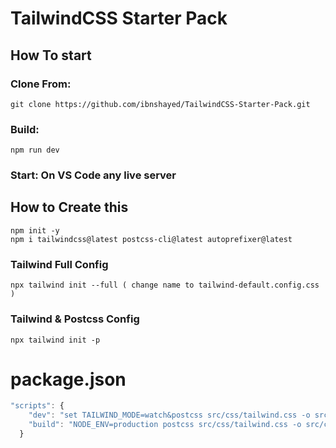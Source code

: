 # TailwindCSS Starter Pack

## **How To start**

### **Clone From:**

```
git clone https://github.com/ibnshayed/TailwindCSS-Starter-Pack.git 
```

### **Build:**

```
npm run dev
```

### **Start: On VS Code any live server**

## **How to Create this**

```
npm init -y
npm i tailwindcss@latest postcss-cli@latest autoprefixer@latest
```

### Tailwind Full Config

```
npx tailwind init --full ( change name to tailwind-default.config.css )
```

### Tailwind & Postcss Config

```
npx tailwind init -p
```

# package.json

```javascript
"scripts": {
    "dev": "set TAILWIND_MODE=watch&postcss src/css/tailwind.css -o src/css/styles.css -w --verbose",
    "build": "NODE_ENV=production postcss src/css/tailwind.css -o src/css/styles.css -m"
  }
```
